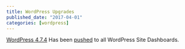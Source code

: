```yaml
---
title: WordPress Upgrades
published_date: "2017-04-01"
categories: [wordpress]
---
```

[WordPress 4.7.4](https://codex.wordpress.org/Version_4.7.4) Has been [pushed](https://github.com/pantheon-systems/WordPress/pull/112) to all WordPress Site Dashboards.
